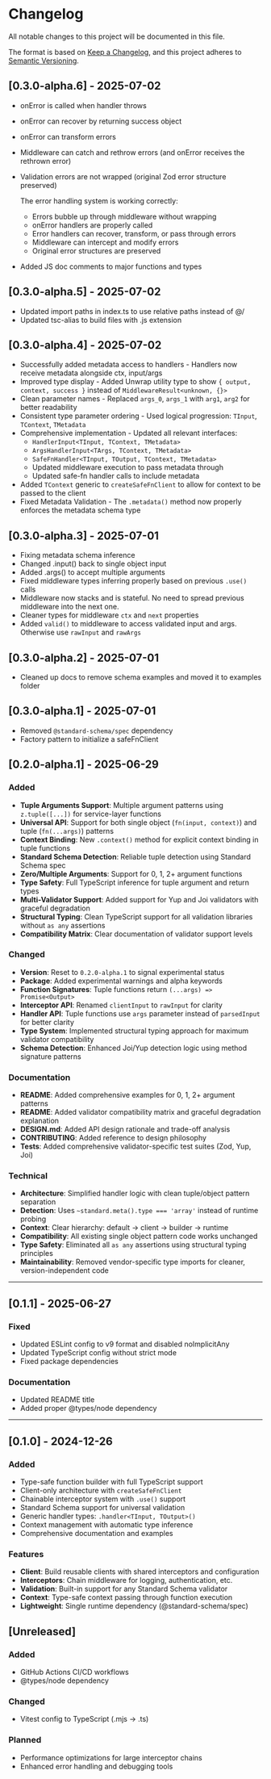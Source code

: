# Changelog

All notable changes to this project will be documented in this file.

The format is based on [Keep a Changelog](https://keepachangelog.com/en/1.0.0/),
and this project adheres to [Semantic Versioning](https://semver.org/spec/v2.0.0.html).

## [0.3.0-alpha.6] - 2025-07-02

- onError is called when handler throws
- onError can recover by returning success object
- onError can transform errors
- Middleware can catch and rethrow errors (and onError receives the rethrown error)
- Validation errors are not wrapped (original Zod error structure preserved)

  The error handling system is working correctly:
  - Errors bubble up through middleware without wrapping
  - onError handlers are properly called
  - Error handlers can recover, transform, or pass through errors
  - Middleware can intercept and modify errors
  - Original error structures are preserved

- Added JS doc comments to major functions and types

## [0.3.0-alpha.5] - 2025-07-02

- Updated import paths in index.ts to use relative paths instead of @/
- Updated tsc-alias to build files with .js extension

## [0.3.0-alpha.4] - 2025-07-02

- Successfully added metadata access to handlers - Handlers now receive metadata alongside ctx, input/args
- Improved type display - Added Unwrap utility type to show `{ output, context, success }` instead of `MiddlewareResult<unknown, {}>`
- Clean parameter names - Replaced `args_0`, `args_1` with `arg1`, `arg2` for better readability
- Consistent type parameter ordering - Used logical progression: `TInput`, `TContext`, `TMetadata`
- Comprehensive implementation - Updated all relevant interfaces:
  - `HandlerInput<TInput, TContext, TMetadata>`
  - `ArgsHandlerInput<TArgs, TContext, TMetadata>`
  - `SafeFnHandler<TInput, TOutput, TContext, TMetadata>`
  - Updated middleware execution to pass metadata through
  - Updated safe-fn handler calls to include metadata
- Added `TContext` generic to `createSafeFnClient` to allow for context to be passed to the client
- Fixed Metadata Validation - The `.metadata()` method now properly enforces the metadata schema type

## [0.3.0-alpha.3] - 2025-07-01

- Fixing metadata schema inference
- Changed .input() back to single object input
- Added .args() to accept multiple arguments
- Fixed middleware types inferring properly based on previous `.use()` calls
- Middleware now stacks and is stateful. No need to spread previous middleware into the next one.
- Cleaner types for middleware `ctx` and `next` properties
- Added `valid()` to middleware to access validated input and args. Otherwise use `rawInput` and `rawArgs`

## [0.3.0-alpha.2] - 2025-07-01

- Cleaned up docs to remove schema examples and moved it to examples folder

## [0.3.0-alpha.1] - 2025-07-01

- Removed `@standard-schema/spec` dependency
- Factory pattern to initialize a safeFnClient

## [0.2.0-alpha.1] - 2025-06-29

### Added

- **Tuple Arguments Support**: Multiple argument patterns using `z.tuple([...])` for service-layer functions
- **Universal API**: Support for both single object (`fn(input, context)`) and tuple (`fn(...args)`) patterns
- **Context Binding**: New `.context()` method for explicit context binding in tuple functions
- **Standard Schema Detection**: Reliable tuple detection using Standard Schema spec
- **Zero/Multiple Arguments**: Support for 0, 1, 2+ argument functions
- **Type Safety**: Full TypeScript inference for tuple argument and return types
- **Multi-Validator Support**: Added support for Yup and Joi validators with graceful degradation
- **Structural Typing**: Clean TypeScript support for all validation libraries without `as any` assertions
- **Compatibility Matrix**: Clear documentation of validator support levels

### Changed

- **Version**: Reset to `0.2.0-alpha.1` to signal experimental status
- **Package**: Added experimental warnings and alpha keywords
- **Function Signatures**: Tuple functions return `(...args) => Promise<Output>`
- **Interceptor API**: Renamed `clientInput` to `rawInput` for clarity
- **Handler API**: Tuple functions use `args` parameter instead of `parsedInput` for better clarity
- **Type System**: Implemented structural typing approach for maximum validator compatibility
- **Schema Detection**: Enhanced Joi/Yup detection logic using method signature patterns

### Documentation

- **README**: Added comprehensive examples for 0, 1, 2+ argument patterns
- **README**: Added validator compatibility matrix and graceful degradation explanation
- **DESIGN.md**: Added API design rationale and trade-off analysis
- **CONTRIBUTING**: Added reference to design philosophy
- **Tests**: Added comprehensive validator-specific test suites (Zod, Yup, Joi)

### Technical

- **Architecture**: Simplified handler logic with clean tuple/object pattern separation
- **Detection**: Uses `~standard.meta().type === 'array'` instead of runtime probing
- **Context**: Clear hierarchy: default → client → builder → runtime
- **Compatibility**: All existing single object pattern code works unchanged
- **Type Safety**: Eliminated all `as any` assertions using structural typing principles
- **Maintainability**: Removed vendor-specific type imports for cleaner, version-independent code

---

## [0.1.1] - 2025-06-27

### Fixed

- Updated ESLint config to v9 format and disabled noImplicitAny
- Updated TypeScript config without strict mode
- Fixed package dependencies

### Documentation

- Updated README title
- Added proper @types/node dependency

---

## [0.1.0] - 2024-12-26

### Added

- Type-safe function builder with full TypeScript support
- Client-only architecture with `createSafeFnClient`
- Chainable interceptor system with `.use()` support
- Standard Schema support for universal validation
- Generic handler types: `.handler<TInput, TOutput>()`
- Context management with automatic type inference
- Comprehensive documentation and examples

### Features

- **Client**: Build reusable clients with shared interceptors and configuration
- **Interceptors**: Chain middleware for logging, authentication, etc.
- **Validation**: Built-in support for any Standard Schema validator
- **Context**: Type-safe context passing through function execution
- **Lightweight**: Single runtime dependency (@standard-schema/spec)

## [Unreleased]

### Added

- GitHub Actions CI/CD workflows
- @types/node dependency

### Changed

- Vitest config to TypeScript (.mjs → .ts)

### Planned

- Performance optimizations for large interceptor chains
- Enhanced error handling and debugging tools
